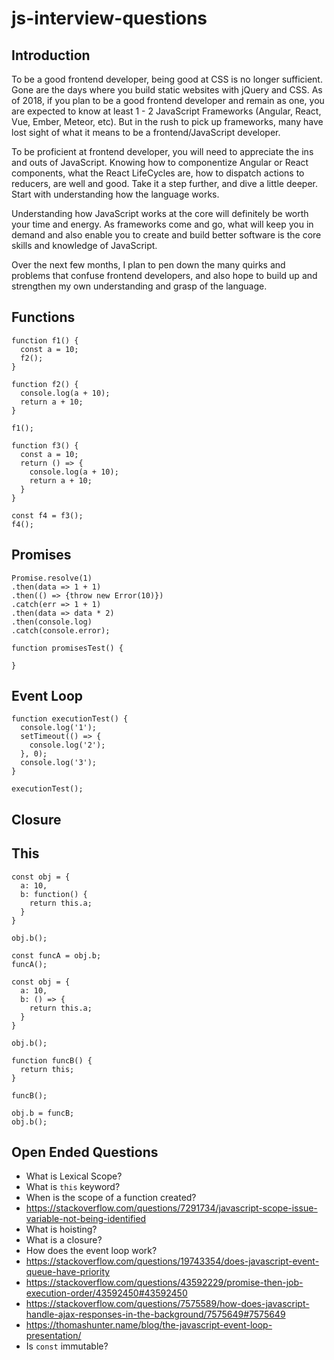 # js-interview-questions

## Introduction

To be a good frontend developer, being good at CSS is no longer sufficient. Gone are the days where you build static websites with jQuery and CSS. As of 2018, if you plan to be a good frontend developer and remain as one, you are expected to know at least 1 - 2 JavaScript Frameworks (Angular, React, Vue, Ember, Meteor, etc). But in the rush to pick up frameworks, many have lost sight of what it means to be a frontend/JavaScript developer. 

To be proficient at frontend developer, you will need to appreciate the ins and outs of JavaScript. Knowing how to componentize Angular or React components, what the React LifeCycles are, how to dispatch actions to reducers, are well and good. Take it a step further, and dive a little deeper. Start with understanding how the language works. 

Understanding how JavaScript works at the core will definitely be worth your time and energy. As frameworks come and go, what will keep you in demand and also enable you to create and build better software is the core skills and knowledge of JavaScript. 

Over the next few months, I plan to pen down the many quirks and problems that confuse frontend developers, and also hope to build up and strengthen my own understanding and grasp of the language.


## Functions
```
function f1() {
  const a = 10;
  f2();
}

function f2() {
  console.log(a + 10);
  return a + 10;
}

f1();

function f3() {
  const a = 10;
  return () => {
    console.log(a + 10);
    return a + 10;
  }
}

const f4 = f3();
f4();
```

## Promises

```
Promise.resolve(1)
.then(data => 1 + 1)
.then(() => {throw new Error(10)})
.catch(err => 1 + 1)
.then(data => data * 2)
.then(console.log)
.catch(console.error);

function promisesTest() {

}
```

## Event Loop

```
function executionTest() {
  console.log('1');
  setTimeout(() => {
    console.log('2');
  }, 0);
  console.log('3');
}

executionTest();
```

## Closure

## This

```
const obj = {
  a: 10,
  b: function() {
    return this.a;
  }
}

obj.b();

const funcA = obj.b;
funcA();

const obj = {
  a: 10,
  b: () => {
    return this.a;
  }
}

obj.b();

function funcB() {
  return this;
}

funcB();

obj.b = funcB;
obj.b();

```

## Open Ended Questions
+ What is Lexical Scope?
+ What is `this` keyword?
+ When is the scope of a function created?
+ https://stackoverflow.com/questions/7291734/javascript-scope-issue-variable-not-being-identified
+ What is hoisting?
+ What is a closure?
+ How does the event loop work?
+ https://stackoverflow.com/questions/19743354/does-javascript-event-queue-have-priority
+ https://stackoverflow.com/questions/43592229/promise-then-job-execution-order/43592450#43592450
+ https://stackoverflow.com/questions/7575589/how-does-javascript-handle-ajax-responses-in-the-background/7575649#7575649
+ https://thomashunter.name/blog/the-javascript-event-loop-presentation/
+ Is `const` immutable?


